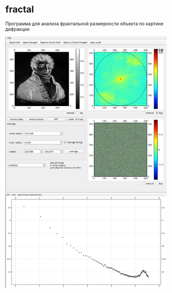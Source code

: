 # fractal

Программа для анализа фрактальной размерности объекта по картине дифракции

![alt text](https://github.com/tre3k/fractal/blob/master/screenshoot1.jpg "screenshoot main window")
![alt text](https://github.com/tre3k/fractal/blob/master/screenshoot2.jpg "screenshoot average plot")
